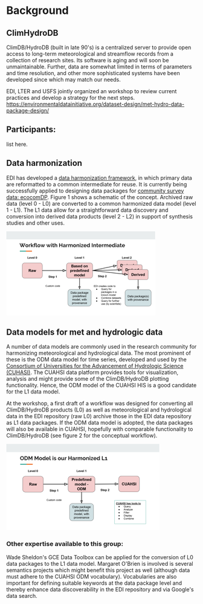 # Background
## ClimHydroDB
ClimDB/HydroDB (built in late 90's) is a centralized server to provide open access to long-term meteorological and streamflow records from a collection of research sites. Its software is aging and will soon be unmaintainable. Further, data are somewhat limited in terms of parameters and time resolution, and other more sophisticated systems have been developed since which may match our needs. 

EDI, LTER and USFS jointly organized an workshop to review current practices and develop a strategy for the next steps.
https://environmentaldatainitiative.org/dataset-design/met-hydro-data-package-design/

## Participants:
list here.




## Data harmonization
EDI has developed a [data harmonization framework](https://environmentaldatainitiative.org/dataset-design/), 
in which primary data are reformatted to a common intermediate for reuse. 
It is currently being successfully applied to designing data packages for [community survey data: ecocomDP](https://github.com/EDIorg/ecocomDP). Figure 1 shows a schematic of the concept. Archived raw data (level 0 - L0) are converted to a common harmonized data model (level 1 - L1). The L1 data allow for a straightforward data discovery and conversion into derived data products (level 2 - L2) in support of synthesis studies and other uses. 

 ![Figure 1. General data package harmonization workflow](harmonization_procedure_general.png)


## Data models for met and hydrologic data
A number of data models are commonly used in the research community for harmonizing meteorological and hydrological data. The most prominent of these is the ODM data model for time series, developed and used by the [Consortium of Universities for the Advancement of Hydrologic Science (CUHASI)](https://cuahsi.org). The CUAHSI data platform provides tools for visualization, analysis and might provide some of the ClimDB/HydroDB plotting functionality.  Hence, the ODM model of the CUAHSI HIS is a good candidate for the L1 data model.

At the workshop, a first draft of a workflow was designed for converting all ClimDB/HydroDB products (L0) as well as meteorological and hydrological data in the EDI repository (raw L0) archive those in the EDI data repository as L1 data packages. If the ODM data model is adopted, the data packages will also be available in CUAHSI, hopefully with comparable functionality to ClimDB/HydroDB (see figure 2 for the conceptual workflow).

 ![Figure 2. Harmonization of meterological and hydrological raw data using the CUAHSI/ODM data model](harmonization_procedure_odm.png)


### Other expertise available to this group:
Wade Sheldon's GCE Data Toolbox can be applied for the conversion of L0 data packages to the L1 data model. Margaret O'Brien is involved is several semantics projects which might benefit this project as well (although data must adhere to the CUAHSI ODM vocabulary). Vocabularies are also important for defining suitable keywords at the data package level and thereby enhance data discoverability in the EDI repository and via Google's data search.



